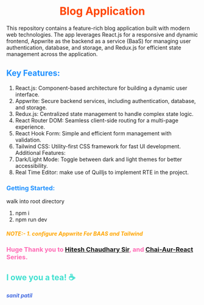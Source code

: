 
# <center><b><span style="color:#FF4500">Blog Application</span></b></center>
This repository contains a feature-rich blog application built with modern web technologies. The app leverages React.js for a responsive and dynamic frontend, Appwrite as the backend as a service (BaaS) for managing user authentication, database, and storage, and Redux.js for efficient state management across the application.

## <span style="color:#1E90FF">Key Features:</span>
1. React.js: Component-based architecture for building a dynamic user interface.
2. Appwrite: Secure backend services, including authentication, database, and storage.
3. Redux.js: Centralized state management to handle complex state logic.
4. React Router DOM: Seamless client-side routing for a multi-page experience.
5. React Hook Form: Simple and efficient form management with validation.
6. Tailwind CSS: Utility-first CSS framework for fast UI development.
Additional Features:
7. Dark/Light Mode: Toggle between dark and light themes for better accessibility.
8. Real Time Editor: make use of Quilljs to implement RTE in the project.




### <span style="color:#1E90FF"> Getting Started:</span>
walk into root directory 
1. npm i 
2. npm run dev

##### <b> <span style="color:#FFA500">NOTE:- 1. configure Appwrite For BAAS and Tailwind</span></b>



### <b><span style="color:#FF69B4"> Huge Thank you to [Hitesh Chaudhary Sir](https://github.com/hiteshchoudhary), and [Chai-Aur-React](https://youtube.com/playlist?list=PLu71SKxNbfoDqgPchmvIsL4hTnJIrtige&si=1x2Zo21gEdKkB1lo) Series. </span>
## <span style="color:#40E0D0"> I owe you a tea! ☕ </span>
</b>

<i><b><span style="color:#4169E1"> sanit patil </span></b></i>

